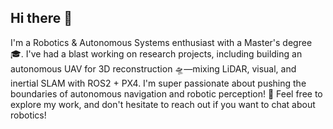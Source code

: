 ## Hi there 👋

I'm a Robotics & Autonomous Systems enthusiast with a Master's degree 🎓. I've had a blast working on research projects, including building an autonomous UAV for 3D reconstruction 🛸—mixing LiDAR, visual, and inertial SLAM with ROS2 + PX4. I'm super passionate about pushing the boundaries of autonomous navigation and robotic perception! 🤖 Feel free to explore my work, and don't hesitate to reach out if you want to chat about robotics!

<!--
**tohow06/tohow06** is a ✨ _special_ ✨ repository because its `README.md` (this file) appears on your GitHub profile.

Here are some ideas to get you started:

- 🔭 I’m currently working on ...
- 🌱 I’m currently learning ...
- 👯 I’m looking to collaborate on ...
- 🤔 I’m looking for help with ...
- 💬 Ask me about ...
- 📫 How to reach me: ...
- 😄 Pronouns: ...
- ⚡ Fun fact: ...
-->

